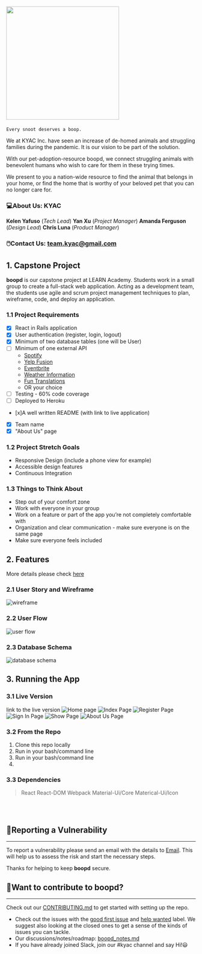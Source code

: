# <img width="300" src="./img/logo.jpg"/>

```
Every snoot deserves a boop.
```
We at KYAC Inc. have seen an increase of de-homed animals and struggling families during the pandemic. It is our vision to be part of the solution. 

With our pet-adoption-resource boopd, we connect struggling animals with benevolent humans who wish to care for them in these trying times. 

We present to you a nation-wide resource to find the animal that belongs in your home, or find the home that is worthy of your beloved pet that you can no longer care for.

### :computer:About Us: KYAC

**Kelen Yafuso** (*Tech Lead*)  **Yan Xu** (*Project Manager*)  **Amanda Ferguson** (*Design Lead*)  **Chris Luna** (*Product Manager*)

### :computer_mouse:Contact Us: team.kyac@gmail.com

## 1. Capstone Project 
**boopd** is our capstone project at LEARN Academy. Students work in a small group to create a full-stack web application. Acting as a development team, the students use agile and scrum project management techniques to plan, wireframe, code, and deploy an application.

### 1.1 Project Requirements
- [x] React in Rails application
- [x] User authentication (register, login, logout)
- [x] Minimum of two database tables (one will be User)
- [ ] Minimum of one external API
  - [ Spotify ](https://developer.spotify.com/documentation/web-api/)
  - [ Yelp Fusion ](https://www.yelp.com/fusion)
  - [ Eventbrite ](https://www.eventbrite.com/platform/api)
  - [ Weather Information ](https://weatherstack.com/documentation)
  - [ Fun Translations ](https://funtranslations.com/api/)
  - OR your choice
- [ ] Testing - 60% code coverage
- [ ] Deployed to Heroku
- [x]A well written README (with link to live application)
- [x] Team name
- [x] "About Us" page

### 1.2 Project Stretch Goals
- Responsive Design (include a phone view for example)
- Accessible design features
- Continuous Integration

### 1.3 Things to Think About
- Step out of your comfort zone
- Work with everyone in your group
- Work on a feature or part of the app you’re not completely comfortable with
- Organization and clear communication - make sure everyone is on the same page
- Make sure everyone feels included

## 2. Features
More details please check [here](https://spark.adobe.com/page/uDyY6hGN9zU6O/) 
### 2.1 User Story and Wireframe

![wireframe](./img/wireframe.png)

### 2.2 User Flow

![user flow](./img/flow.png)

### 2.3 Database Schema

![database schema](./img/db.png)

## 3. Running the App
### 3.1 Live Version
link to the live version
![Home page](./img/home.jpg)
![Index Page]()
![Register Page]()
![Sign In Page]()
![Show Page]()
![About Us Page]()

### 3.2 From the Repo
1. Clone this repo locally
2. Run in your bash/command line
3. Run  in your bash/command line
4. 

### 3.3 Dependencies
> React
> React-DOM
> Webpack
> Material-Ui/Core
> Materical-Ui/Icon
<br/>
<br/>

## :thought_balloon:Reporting a Vulnerability

---

To report a vulnerability please send an email with the details to [Email](team.kyac@gmail.com). This will help us to assess the risk and start the necessary steps.

Thanks for helping to keep **boopd** secure.

## :thought_balloon:Want to contribute to boopd?

---

Check out our [CONTRIBUTING.md]() to get started with setting up the repo.
- Check out the issues with the [good first issue]() and [help wanted]() label. We suggest also looking at the closed ones to get a sense of the kinds of issues you can tackle.
- Our discussions/notes/roadmap: [boopd_notes.md]()
- If you have already joined Slack, join our #kyac channel and say Hi!:smiley: